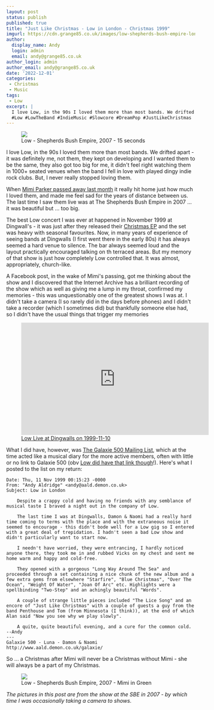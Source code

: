 ```yaml
---
layout: post
status: publish
published: true
title: "Just Like Christmas - Low in London - Christmas 1999"
imgurl: https://cdn.grange85.co.uk/images/low-shepherds-bush-empire-long-exposure.jpg
author:
  display_name: Andy
  login: admin
  email: andy@grange85.co.uk
author_login: admin
author_email: andy@grange85.co.uk
date: '2022-12-01'
categories:
 - Christmas
 - Music
tags:
 - Low
excerpt: |
  I love Low, in the 90s I loved them more than most bands. We drifted apart - it was definitely me, not them, they kept on developing and I wanted them to be the same, it also didn't feel right watching them in 1000+ seated venues when the band I fell in love with played dingy indie rock clubs. But, I never really stopped loving them. 
  #Low #LowTheBand #IndieMusic #Slowcore #DreamPop #JustLikeChristmas
---
```

<figure class="aligncenter"><img src="https://cdn.grange85.co.uk/images/low-shepherds-bush-empire-long-exposure.jpg" class="img-responsive" /><figcaption>Low - Shepherds Bush Empire, 2007 - 15 seconds </figcaption></figure>
I love Low, in the 90s I loved them more than most bands. We drifted apart - it was definitely me, not them, they kept on developing and I wanted them to be the same, they also got too big for me, it didn't feel right watching them in 1000+ seated venues when the band I fell in love with played dingy indie rock clubs. But, I never really stopped loving them. 

When [Mimi Parker passed away last month](https://twitter.com/lowtheband/status/1589279380043608065) it really hit home just how much I loved them, and made me feel sad for the years of distance between us. The last time I saw them live was at The Shepherds Bush Empire in 2007 ... it was beautiful but ... too big.

The best Low concert I was ever at happened in November 1999 at Dingwall's - it was just after they released their [Christmas EP](https://lowtheband.bandcamp.com/album/christmas) and the set was heavy with seasonal favourites. Now, in many years of experience of seeing bands at Dingwalls (I first went there in the early 80s) it has always seemed a hard venue to silence. The bar always seemed loud and the layout practically encouraged talking on th terraced areas. But my memory of that show is just how completely Low controlled that. It was almost, appropriately, church-like.

A Facebook post, in the wake of Mimi's passing, got me thinking about the show and I discovered that the Internet Archive has a brilliant recording of the show which as well as giving me a lump in my throat, confirmed my memories - this was unquestionably one of the greatest shows I was at. I didn't take a camera (I so rarely did in the days before phones) and I didn't take a recorder (which I sometimes did) but thankfully someone else had, so I didn't have the usual things that trigger my memories

<figure class="aligncenter">
<iframe src="https://archive.org/embed/Low1999-11-10.flac&playlist=1" width="500" height="300" frameborder="0" webkitallowfullscreen="true" mozallowfullscreen="true" allowfullscreen></iframe>
<figcaption><a href="https://archive.org/details/Low1999-11-10.flac/">Low Live at Dingwalls on 1999-11-10</a></figcaption></figure>

What I did have, however, was [The Galaxie 500 Mailing List](https://www.fullofwishes.co.uk/2006/04/06/history-the-galaxie-500-mailing-list/), which at the time acted like a musical diary for the more active members, often with little or no link to Galaxie 500 (obv [Low did have that link though](https://en.wikipedia.org/wiki/Kramer_(musician))!). Here's what I posted to the list on my return:

```
Date: Thu, 11 Nov 1999 00:15:23 -0000  
From: "Andy Aldridge" <andy@aald.demon.co.uk>
Subject: Low in London
    
    Despite a crappy cold and having no friends with any semblance of musical taste I braved a night out in the company of Low.

    The last time I was at Dingwalls, Damon & Naomi had a really hard time coming to terms with the place and with the extraneous noise it seemed to encourage - this didn't bode well for a Low gig so I entered with a great deal of trepidation. I hadn't seen a bad Low show and didn't particularly want to start now.

    I needn't have worried, they were entrancing, I hardly noticed anyone there, they took me in and rubbed Vicks on my chest and sent me home warm and happy and cold-free.

    They opened with a gorgeous "Long Way Around The Sea" and proceeded through a set containing a nice chunk of the new album and a few extra gems from elsewhere "Starfire", "Blue Christmas", "Over The Ocean", "Weight Of Water", "Joan Of Arc" etc. Highlights were a spellbinding "Two-Step" and an achingly beautiful "Words".

    A couple of strange little pieces included "The Lice Song" and an encore of "Just Like Christmas" with a couple of guests a guy from the band Penthouse and Tom (from Minnesota (I think)), at the end of which Alan said "Now you see why we play slowly".

    A quite, quite beautiful evening, and a cure for the common cold.
--Andy
--- 
Galaxie 500 - Luna - Damon & Naomi
http://www.aald.demon.co.uk/galaxie/
```

So ... a Christmas after Mimi will never be a Christmas without Mimi - she will always be a part of my Christmas.

<figure class="aligncenter"><img src="https://cdn.grange85.co.uk/images/low-shepherds-bush-empire-mimi-green.jpg" class="img-responsive" /><figcaption>Low - Shepherds Bush Empire, 2007 - Mimi in Green</figcaption></figure>

_The pictures in this post are from the show at the SBE in 2007 - by which time I was occasionally taking a camera to shows._

